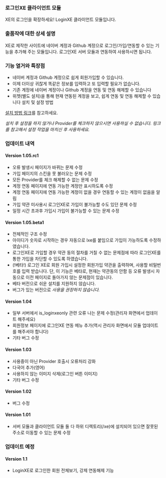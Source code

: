 ### 로그인XE 클라이언트 모듈
XE의 로그인을 확장하세요! LoginXE 클라이언트 모듈입니다.

### 출품작에 대한 상세 설명
XE로 제작한 사이트에 네이버 계정과 Github 계정으로 로그인/가입/연동할 수 있는 기능을 추가해 주는 모듈입니다.
로그인XE 서버 모듈과 연동하여 사용하시면 됩니다.

### 기능 열거와 특장점
* 네이버 계정과 Github 계정으로 쉽게 회원가입할 수 있습니다.
* 이제 더이상 귀찮게 똑같은 정보를 입력하고 또 입력할 필요가 없습니다.
* 기존 계정에 네이버 계정이나 Github 계정을 연동 및 연동 해제할 수 있습니다
* 위젯(별도 설치)을 통해 현재 연동된 계정을 보고, 쉽게 연동 및 연동 해제할 수 있습니다
설치 및 설정 방법

[설치 방법 링크](http://yjsoft.selfnick.com/?/entry/LoginXE-Client-%EB%AA%A8%EB%93%88-%EC%84%A4%EC%A0%95-%EB%B0%A9%EB%B2%95-%EB%B0%8F-%EC%82%AC%EC%9A%A9%EB%B2%95)를 참고하세요.
 
_설치 후 설정을 하지 않거나 Provider를 체크하지 않으시면 사용하실 수 없습니다. 링크를 참고해서 설정 작업을 마치신 후 사용하세요._
### 업데이트 내역

#### Version 1.05.rc1
* 오류 발생시 페이지가 바뀌는 문제 수정
* 가입 페이지의 스킨을 못 불러오는 문제 수정
* 모든 Provider를 체크 해제할 수 없는 문제 수정
* 계정 연동 페이지에 연동 가능한 계정만 표시하도록 수정
* 계정 연동 페이지에 연동 가능한 계정이 없을 경우 연동할 수 있는 계정이 없음을 알림
* 가입 약관 미사용시 로그인XE로 가입이 불가능할 수도 있던 문제 수정
* 일정 시간 초과후 가입시 가입이 불가능할 수 있는 문제 수정

#### Version 1.05.beta1
* 전체적인 구조 수정
* 아이디가 숫자로 시작하는 경우 자동으로 lxe를 붙임으로 가입이 가능하도록 수정하였습니다.
* 로그인XE로 가입할 경우 약관 동의 절차를 거칠 수 없는 문제점에 따라 로그인XE를 통한 가입을 차단할 수 있도록 하였습니다.
* (!베타!) 로그인 XE로 회원 가입시 설정한 회원가입 약관을 출력하며, 사용할 비밀번호를 입력 받습니다. 단, 이 기능은 베타로, 현재는 약관동의 안함 등 오류 발생시 자동으로 이전 페이지로 돌아가지 않는 문제점이 있습니다.
* 베타 버전으로 쉬운 설치를 지원하지 않습니다.
* 버그가 있는 버전으로 _사용을 권장하지 않습니다._

#### Version 1.04
* 일부 서버에서 is_loginxeonly 관련 오류 나는 문제 수정(관리자 화면에서 업데이트 해주세요)
* 회원정보 페이지에 로그인XE 연동 메뉴 추가(역시 관리자 화면에서 모듈 업데이트를 해주셔야 합니다)
* 기타 버그 수정

#### Version 1.03
* 사용중이 아닌 Provider 호출시 오류처리 강화
* 다국어 추가(영어)
* 사용하지 않는 이미지 삭제(로그인 버튼 이미지)
* 기타 버그 수정

#### Version 1.02
* 버그 수정

#### Version 1.01
* 서버 모듈과 클라이언트 모듈 둘 다 하위 디렉토리(/xe)에 설치되어 있으면 잘못된 주소로 이동할 수 있는 문제 수정

### 업데이트 예정
#### Version 1.1
* LoginXE로 로그인한 회원 전체보기, 강제 연동해제 기능
